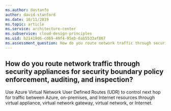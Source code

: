 ```yaml
---
ms.author: dastanfo
author: david-stanford
ms.date: 10/11/2019
ms.topic: article
ms.service: architecture-center
ms.subservice: cloud-design-principles
ms.uid: b21419d6-cd69-49f4-95eb-6ab5533af867
ms.assessment_question: How do you route network traffic through security appliances for security boundary policy enforcement, auditing, and inspection?
---
```

## How do you route network traffic through security appliances for security boundary policy enforcement, auditing, and inspection?

Use Azure Virtual Network User Defined Routes (UDR) to control next hop for traffic between Azure, on-premises, and Internet resources through virtual appliance, virtual network gateway, virtual network, or Internet.
